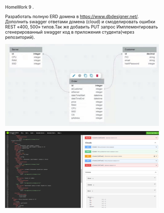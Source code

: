 HomeWork 9 . 

Разработать полную ERD домена в https://www.dbdesigner.net/.
Дополнить swagger ответами домена (cloud) и смоделировать ошибки REST «400, 500» типов.Так же добавить PUT запрос
Имплементировать сгенерированный swagger код в приложения студента(через репозиторий).



![](ERD.JPG)

![](swagger.JPG)



